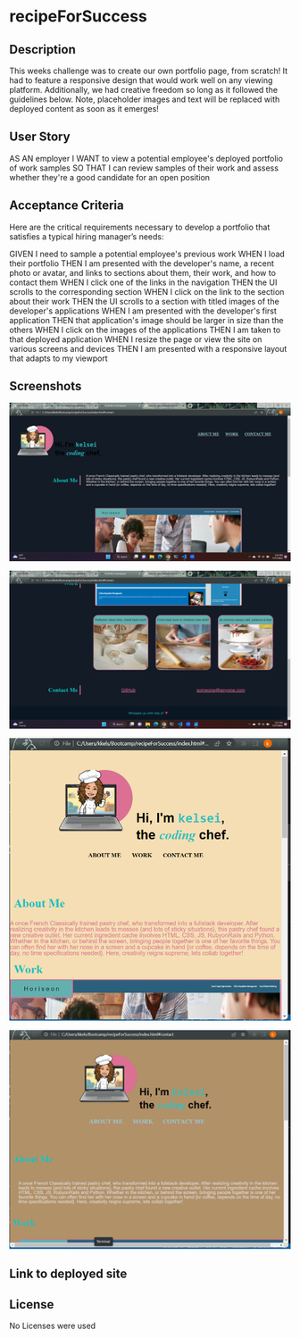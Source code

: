 # recipeForSuccess

## Description

This weeks challenge was to create our own portfolio page, from scratch! It had to feature a responsive design that would work well on any viewing platform. Additionally, we had creative freedom so long as it followed the guidelines below. Note, placeholder images and text will be replaced with deployed content as soon as it emerges!


## User Story

AS AN employer
I WANT to view a potential employee's deployed portfolio of work samples
SO THAT I can review samples of their work and assess whether they're a good candidate for an open position

## Acceptance Criteria

Here are the critical requirements necessary to develop a portfolio that satisfies a typical hiring manager’s needs:

GIVEN I need to sample a potential employee's previous work
WHEN I load their portfolio
THEN I am presented with the developer's name, a recent photo or avatar, and links to sections about them, their work, and how to contact them
WHEN I click one of the links in the navigation
THEN the UI scrolls to the corresponding section
WHEN I click on the link to the section about their work
THEN the UI scrolls to a section with titled images of the developer's applications
WHEN I am presented with the developer's first application
THEN that application's image should be larger in size than the others
WHEN I click on the images of the applications
THEN I am taken to that deployed application
WHEN I resize the page or view the site on various screens and devices
THEN I am presented with a responsive layout that adapts to my viewport

## Screenshots

![deployedSiteTop](./assets/reciepeForSuccessTop.png)

![deployedSiteBottom](./assets/reciepeForSuccessBottom.png)

![mobileView](./assets/mobileView.png)

![tabletView](./assets/tabletView.png)

## Link to deployed site


## License

No Licenses were used